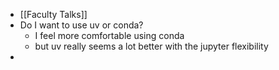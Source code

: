 - [[Faculty Talks]]
- Do I want to use uv or conda?
	- I feel more comfortable using conda
	- but uv really seems a lot better with the jupyter flexibility
-
